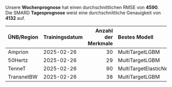 
Unsere __Wochenprognose__ hat einen durchschnittlichen RMSE von __4590__.  
Die SMARD __Tagesprognose__ weist eine durchschnittliche Genauigkeit von __4132__ auf.
    
| ÜNB/Region   | Trainingsdatum   |   Anzahl der Merkmale | Bestes Modell         |   RMSE |   TSO RMSE |
|:-------------|:-----------------|----------------------:|:----------------------|-------:|-----------:|
| Amprion      | 2025-02-26       |                    30 | MultiTargetLGBM       |   1714 |       1779 |
| 50Hertz      | 2025-02-26       |                    29 | MultiTargetLGBM       |   1834 |       4632 |
| TenneT       | 2025-02-26       |                    90 | MultiTargetElasticNet |   2002 |       1727 |
| TransnetBW   | 2025-02-26       |                    38 | MultiTargetLGBM       |    822 |       1185 |